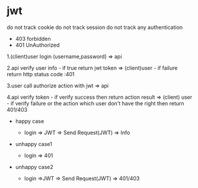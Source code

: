 # jwt

do not track cookie
do not track session
do not track any authentication

- 403 forbidden
- 401 UnAuthorized

1.(client)user login (username,password) => api

2.api verify user info 
    - if true return jwt token => (client)user
    - if failure return http status code :401

3.user call authorize action with jwt => api

4.api verify token 
    - if verify success then return action result => (client) user
    - if verify failure or the action which user don't have the right then return 401/403


- happy case
  - login => JWT => Send Request(JWT) => Info

- unhappy case1
  - login => 401

- unhappy case2
  - login =>JWT => Send Request(JWT) => 401/403

